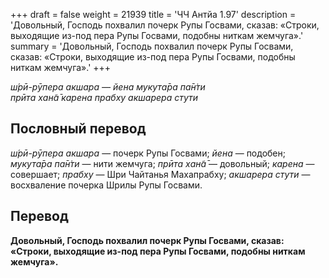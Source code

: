 +++
draft = false
weight = 21939
title = 'ЧЧ Антйа 1.97'
description = 'Довольный, Господь похвалил почерк Рупы Госвами, сказав: «Строки, выходящие из-под пера Рупы Госвами, подобны ниткам жемчуга».'
summary = 'Довольный, Господь похвалил почерк Рупы Госвами, сказав: «Строки, выходящие из-под пера Рупы Госвами, подобны ниткам жемчуга».'
+++

_ш́рӣ-рӯпера акшара — йена мукута̄ра па̄н̇ти  
прӣта хан̃а̄ карена прабху акшарера стути_

## Пословный перевод

_ш́рӣ_\-_рӯпера_ _акшара_ — почерк Рупы Госвами; _йена_ — подобен; _мукута̄ра_ _па̄н̇ти_ — нити жемчуга; _прӣта_ _хан̃а̄_ — довольный; _карена_ — совершает; _прабху_ — Шри Чайтанья Махапрабху; _акшарера_ _стути_ — восхваление почерка Шрилы Рупы Госвами.

## Перевод

**Довольный, Господь похвалил почерк Рупы Госвами, сказав: «Строки, выходящие из-под пера Рупы Госвами, подобны ниткам жемчуга».**
